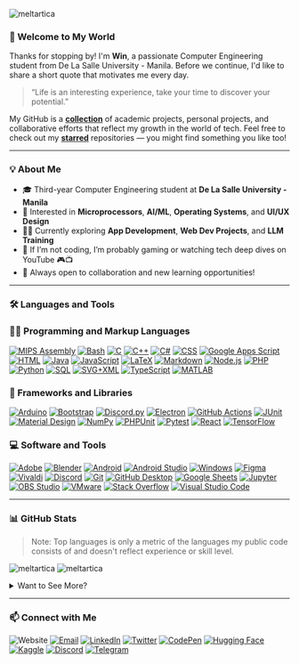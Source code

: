 <p align="left"> <img src="https://komarev.com/ghpvc/?username=meltartica&label=Profile%20views&color=0e75b6" alt="meltartica" /> </p>

### 👋 Welcome to My World

Thanks for stopping by! I'm **Win**, a passionate Computer Engineering student from De La Salle University - Manila. Before we continue, I'd like to share a short quote that motivates me every day.

> “Life is an interesting experience, take your time to discover your potential.”

My GitHub is a **[collection](https://github.com/Meltartica?tab=repositories)** of academic projects, personal projects, and collaborative efforts that reflect my growth in the world of tech. Feel free to check out my **[starred](https://github.com/Meltartica?tab=stars)** repositories — you might find something you like too!

---

### 💡 About Me
- 🎓 Third-year Computer Engineering student at **De La Salle University - Manila**
- 🧠 Interested in **Microprocessors**, **AI/ML**, **Operating Systems**, and **UI/UX Design**
- 👨‍💻 Currently exploring **App Development**, **Web Dev Projects**, and **LLM Training**
- 💭 If I’m not coding, I’m probably gaming or watching tech deep dives on YouTube 🎮📺
- 🌱 Always open to collaboration and new learning opportunities!

---

### 🛠️ Languages and Tools

  <h3>👨‍💻 Programming and Markup Languages</h3>

  <p>
      <a href="#"><img alt="MIPS Assembly" src="https://custom-icon-badges.demolab.com/badge/Assembly-525252.svg?logo=asm-hex&logoColor=white"></a>
      <a href="#"><img alt="Bash" src="https://img.shields.io/badge/Bash-121011.svg?logo=gnu-bash&logoColor=white"></a>
      <a href="#"><img alt="C" src="https://custom-icon-badges.demolab.com/badge/C-03599C.svg?logo=c-in-hexagon&logoColor=white"></a>
      <a href="#"><img alt="C++" src="https://custom-icon-badges.demolab.com/badge/C++-9C033A.svg?logo=cpp2&logoColor=white"></a>
      <a href="#"><img alt="C#" src="https://custom-icon-badges.demolab.com/badge/C%23-68217A.svg?logo=cs2&logoColor=white"></a>
      <a href="#"><img alt="CSS" src="https://img.shields.io/badge/CSS-1572B6.svg?logo=css3&logoColor=white"></a>
      <a href="#"><img alt="Google Apps Script" src="https://custom-icon-badges.demolab.com/badge/Google%20Apps%20Script-02569B.svg?logo=gs&logoColor=white"></a>
      <a href="#"><img alt="HTML" src="https://img.shields.io/badge/HTML-E34F26.svg?logo=html5&logoColor=white"></a>
      <a href="#"><img alt="Java" src="https://custom-icon-badges.demolab.com/badge/Java-007396.svg?logo=java&logoColor=white"></a>
      <a href="#"><img alt="JavaScript" src="https://img.shields.io/badge/JavaScript-F7DF1E.svg?logo=javascript&logoColor=black"></a>
      <a href="#"><img alt="LaTeX" src="https://img.shields.io/badge/LaTeX-008080.svg?logo=LaTeX&logoColor=white"></a>
      <a href="#"><img alt="Markdown" src="https://img.shields.io/badge/Markdown-000000.svg?logo=markdown&logoColor=white"></a>
      <a href="#"><img alt="Node.js" src="https://img.shields.io/badge/Node.js-43853D.svg?logo=node.js&logoColor=white"></a>
      <a href="#"><img alt="PHP" src="https://img.shields.io/badge/PHP-777BB4.svg?logo=php&logoColor=white"></a>
      <a href="#"><img alt="Python" src="https://img.shields.io/badge/Python-14354C.svg?logo=python&logoColor=white"></a>
      <a href="#"><img alt="SQL" src="https://custom-icon-badges.demolab.com/badge/SQL-025E8C.svg?logo=database&logoColor=white"></a>
      <a href="#"><img alt="SVG+XML" src="https://img.shields.io/badge/SVG%2BXML-e0982c.svg?logo=svg&logoColor=white"></a>
      <a href="#"><img alt="TypeScript" src="https://img.shields.io/badge/TypeScript-007ACC.svg?logo=typescript&logoColor=white"></a>
      <a href="#"><img alt="MATLAB" src="https://custom-icon-badges.demolab.com/badge/MATLAB-grey.svg?logo=matlab-logo&logoColor=white"></a>
  </p>

  <h3>🧰 Frameworks and Libraries</h3>

  <p>
      <a href="#"><img alt="Arduino" src="https://img.shields.io/badge/-Arduino-00979D?logo=Arduino&logoColor=white"></a>
      <a href="#"><img alt="Bootstrap" src="https://img.shields.io/badge/Bootstrap-7952B3.svg?logo=bootstrap&logoColor=white"></a>
      <a href="#"><img alt="Discord.py" src="https://custom-icon-badges.demolab.com/badge/Discord.py-0d1620.svg?logo=dpy"></a>
      <a href="#"><img alt="Electron" src="https://img.shields.io/badge/Electron-20232e.svg?logo=electron&logoColor=white"></a>
      <a href="#"><img alt="GitHub Actions" src="https://img.shields.io/badge/GitHub%20Actions-2671E5.svg?logo=github%20actions&logoColor=white"></a>
      <a href="#"><img alt="JUnit" src="https://custom-icon-badges.demolab.com/badge/JUnit-25A162.svg?logo=check-circle&logoColor=white"></a>
      <a href="#"><img alt="Material Design" src="https://img.shields.io/badge/Material%20Design-0081CB.svg?logo=material-design&logoColor=white"></a>
      <a href="#"><img alt="NumPy" src="https://img.shields.io/badge/Numpy-013243.svg?logo=numpy&logoColor=white"></a>
      <a href="#"><img alt="PHPUnit" src="https://custom-icon-badges.demolab.com/badge/PHPUnit-366488.svg?logo=test-tube&logoColor=white"></a>
      <a href="#"><img alt="Pytest" src="https://img.shields.io/badge/Pytest-0A9EDC.svg?logo=pytest&logoColor=white"></a>
      <a href="#"><img alt="React" src="https://img.shields.io/badge/React-20232a.svg?logo=react&logoColor=%2361DAFB"></a>
      <a href="#"><img alt="TensorFlow" src="https://img.shields.io/badge/TensorFlow-FF6F00.svg?logo=TensorFlow&logoColor=white"></a>
  </p>

  <h3>💻 Software and Tools</h3>

  <p>
      <a href="#"><img alt="Adobe" src="https://custom-icon-badges.demolab.com/badge/Adobe-FF0000.svg?logo=adobe-white&logoColor=white"></a>
      <a href="#"><img alt="Blender" src="https://img.shields.io/badge/Blender-E87D0D?logo=blender&logoColor=white"></a>
      <a href="#"><img alt="Android" src="https://img.shields.io/badge/Android-3DDC84?logo=android&logoColor=white"></a>
      <a href="#"><img alt="Android Studio" src="https://img.shields.io/badge/Android%20Studio-008678.svg?logo=android-studio&logoColor=white"></a>
      <a href="#"><img alt="Windows" src="https://custom-icon-badges.demolab.com/badge/Windows-0079d5.svg?logo=windows-2e313a&logoColor=white"></a>
      <a href="#"><img alt="Figma" src="https://img.shields.io/badge/Figma-2e313a?logo=figma&logoColor=white"></a>
      <a href="#"><img alt="Vivaldi" src="https://img.shields.io/badge/Vivaldi-ef3939?logo=vivaldi&logoColor=white"></a>
      <a href="#"><img alt="Discord" src="https://img.shields.io/badge/-Discord-5865F2.svg?logo=discord&logoColor=white"></a>
      <a href="#"><img alt="Git" src="https://img.shields.io/badge/Git-F05033.svg?logo=git&logoColor=white"></a>
      <a href="#"><img alt="GitHub Desktop" src="https://img.shields.io/badge/GitHub%20Desktop-8034A9.svg?logo=github&logoColor=white"></a>
      <a href="#"><img alt="Google Sheets" src="https://img.shields.io/badge/Sheets-34A853.svg?logo=google%20sheets&logoColor=white"></a>
      <a href="#"><img alt="Jupyter" src="https://img.shields.io/badge/Jupyter-F37626.svg?logo=Jupyter&logoColor=white"></a>
      <a href="#"><img alt="OBS Studio" src="https://img.shields.io/badge/OBS-302E31?logo=obs-studio&logoColor=white"></a>
      <a href="#"><img alt="VMware" src="https://img.shields.io/badge/VMware-607078?logo=vmware&logoColor=white"></a>
      <a href="#"><img alt="Stack Overflow" src="https://img.shields.io/badge/-Stack%20Overflow-FE7A16?logo=stack-overflow&logoColor=white"></a>
      <a href="#"><img alt="Visual Studio Code" src="https://img.shields.io/badge/Visual%20Studio%20Code-0078d7.svg?logo=visual-studio-code&logoColor=white"></a>
  </p>

---

### 📊 GitHub Stats

> Note: Top languages is only a metric of the languages my public code consists of and doesn't reflect experience or skill level.

<p>
  <img src="https://raw.githubusercontent.com/Meltartica/github-stats-transparent/output/generated/overview.svg" alt="meltartica" />
  <img src="https://raw.githubusercontent.com/Meltartica/github-stats-transparent/output/generated/languages.svg" alt="meltartica" />
</p>

<details>
  <summary>Want to See More?</summary>
  
#### 🔥 Streak Statistics

<picture>
  <source
    srcset="https://github-readme-streak-stats.herokuapp.com/?user=meltartica&theme=dark&border_radius=20&background=0d1117&hide_title=true&card_width=470&card_height=150"
    media="(prefers-color-scheme: dark)"
  />
  <source
    srcset="https://github-readme-streak-stats.herokuapp.com/?user=meltartica&border_radius=20&hide_title=true&card_width=470&card_height=150"
    media="(prefers-color-scheme: light)"
  />
  <img src="https://github-readme-streak-stats.herokuapp.com/?user=meltartica&theme=dark&border_radius=20&background=0d1117&hide_title=true&card_width=470&card_height=150" />
</picture>

#### 📈 Contribution Graph

<picture>
  <source
    srcset="https://github-readme-activity-graph.vercel.app/graph/?username=Meltartica&theme=github-compact&hide_border=true&hide_title=true&height=400"
    media="(prefers-color-scheme: dark)"
  />
  <source
    srcset="https://github-readme-activity-graph.vercel.app/graph/?username=Meltartica&theme=github-compact&hide_border=true&hide_title=true&height=400"
    media="(prefers-color-scheme: light)"
  />
  <img src="https://github-readme-activity-graph.vercel.app/graph/?username=Meltartica&theme=github-compact&hide_border=true&hide_title=true&height=400" />
</picture>
</details>

---

### 📫 Connect with Me
![Website](https://img.shields.io/badge/Website-WIP-3366CC?logo=htmx&logoColor=white)
[![Email](https://img.shields.io/badge/Email-wcsp2004@gmail.com-EA4335?logo=gmail&logoColor=white)](mailto:wcsp2004@gmail.com)
[![LinkedIn](https://img.shields.io/badge/LinkedIn-Win%20Clarence%20Sy-0A66C2?logo=linkedin&logoColor=white)](https://www.linkedin.com/in/win-sy/)
[![Twitter](https://img.shields.io/badge/Twitter-@meltartica-1DA1F2?logo=twitter&logoColor=white)](https://twitter.com/meltartica)
[![CodePen](https://img.shields.io/badge/CodePen-meltartica-000000?logo=codepen&logoColor=white)](https://codepen.io/meltartica)
[![Hugging Face](https://img.shields.io/badge/HuggingFace-wincs-FFBF00?logo=huggingface&logoColor=white)](https://huggingface.co/wincs)
[![Kaggle](https://img.shields.io/badge/Kaggle-windlsu-20BEFF?logo=kaggle&logoColor=white)](https://www.kaggle.com/windlsu)
[![Discord](https://img.shields.io/badge/Discord-wincs-5865F2?logo=discord&logoColor=white)](https://discordapp.com/users/wincs/)
[![Telegram](https://img.shields.io/badge/Telegram-@meltartica-2CA5E0?logo=telegram&logoColor=white)](https://t.me/meltartica)
